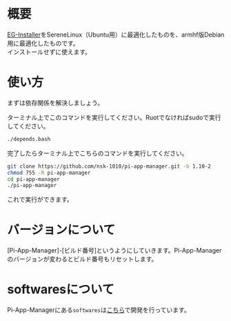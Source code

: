 # 概要
[EG-Installer](https://github.com/Hayao0819/EG-Installer)をSereneLinux（Ubuntu用）に最適化したものを、armhf版Debian用に最適化したものです。  
インストールせずに使えます。

# 使い方
まずは依存関係を解決しましょう。

ターミナル上でこのコマンドを実行してください。Ruotでなければsudoで実行してください。

```sh
./depends.bash
```

完了したらターミナル上でこちらのコマンドを実行してください。
```sh
git clone https://github.com/nsk-1010/pi-app-manager.git -b 1.10-2
chmod 755 -R pi-app-manager
cd pi-app-manager
./pi-app-manager
```

これで実行ができます。

# バージョンについて
[Pi-App-Manager]-[ビルド番号]というようにしていきます。Pi-App-Managerのバージョンが変わるとビルド番号もリセットします。

# softwaresについて
Pi-App-Managerにある`softwares`は[こちら](https://github.com/NSK-1010/pi-app-manager-scripts-buster)で開発を行っています。
